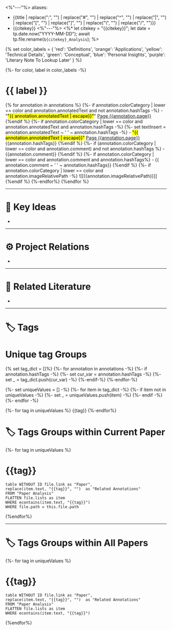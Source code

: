 <%"---"%>
aliases: 
  - {{title | replace(":", "") | replace("#", "") | replace("^", "") | replace("|", "") | replace("\[", "") | replace("\]", "") | replace("\\", "") | replace("/", "")}}
  - {{citekey}}
<%"---"%>
<%*
    let citekey = "{{citekey}}"; 
    let date = tp.date.now("YYYY-MM-DD");
    await tp.file.rename(`${citekey}_Analysis`);
%>


{% set color_labels = {
    'red': 'Definitions',
    'orange': 'Applications',
    'yellow': 'Technical Details',
    'green': 'Conceptual',
    'blue': 'Personal Insights',
    'purple': 'Literary Note To Lookup Later'
} %}



{%- for color, label in color_labels -%}
##  <h1 class="color-{{ color }}">{{ label }}</h>
{% for annotation in annotations %}
{%- if annotation.colorCategory | lower == color and annotation.annotatedText and not annotation.hashTags -%}
	- "<mark class="hltr-{{annotation.colorCategory | lower}}">"{{  annotation.annotatedText | escape}}"</mark>" [Page {{annotation.page}}](zotero://open-pdf/library/items/{{annotation.attachment.itemKey}}?page={{annotation.page}}&annotation={{annotation.id}})
{%endif %}
{%- if annotation.colorCategory | lower == color and annotation.annotatedText and annotation.hashTags -%}
{%- set textInsert = annotation.annotatedText ~ ' ' ~ annotation.hashTags -%}
	- <mark class="hltr-{{annotation.colorCategory | lower}}">"{{  annotation.annotatedText | escape}}"</mark>  [Page {{annotation.page}}](zotero://open-pdf/library/items/{{annotation.attachment.itemKey}}?page={{annotation.page}}&annotation={{annotation.id}}) {{annotation.hashTags}}
{%endif %}
{%- if (annotation.colorCategory | lower == color and annotation.comment) and not annotation.hashTags %}
	- {{annotation.comment}} 
{%endif %} 
{%- if annotation.colorCategory | lower == color and annotation.comment and annotation.hashTags%}
	- {{ annotation.comment ~ ' ' ~ annotation.hashTags}}
{%endif %} 
{%- if annotation.colorCategory | lower == color and annotation.imageRelativePath -%}
	![[{{annotation.imageRelativePath}}]]
{%endif %} 
{%-endfor%}
{%endfor %}

---
# 🧠 Key Ideas
- 
---
# ⚙️ Project Relations
- 
---
# 📄 Related Literature 
- 
---
# 🏷️ Tags

# Unique tag Groups 
{%  set tag_dict = []%}
{%-  for annotation in annotations -%}
{%- if annotation.hashTags -%}
{%- set cur_var = annotation.hashTags -%}
{%- set _  = tag_dict.push(cur_var) -%}
{%-endif-%}
{%-endfor-%}


{%- set uniqueValues = [] -%}
{%- for item in tag_dict -%}
    {%- if item not in uniqueValues -%}
        {%- set _ = uniqueValues.push(item) -%}
    {%- endif -%}
{%- endfor -%}

{%- for tag in uniqueValues %}
{{tag}}
{%-endfor%}


# 🏷️ Tags Groups within Current Paper



{%- for tag in uniqueValues %}
# {{tag}}

```dataview
table WITHOUT ID file.link as "Paper",
replace(item.text, "{{tag}}", "")  as "Related Annotations"
FROM "Paper Analysis"
FLATTEN file.lists as item
WHERE econtains(item.text, "{{tag}}")
WHERE file.path = this.file.path
```

{%endfor%}

---

# 🏷️ Tags Groups within All Papers

{%- for tag in uniqueValues %}
# {{tag}}

```dataview
table WITHOUT ID file.link as "Paper",
replace(item.text, "{{tag}}", "")  as "Related Annotations"
FROM "Paper Analysis"
FLATTEN file.lists as item
WHERE econtains(item.text, "{{tag}}")
```

{%endfor%}


